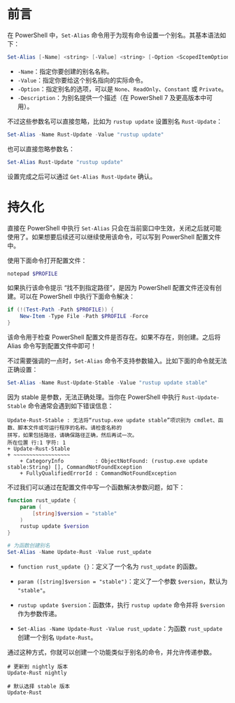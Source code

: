 # 前言

在 PowerShell 中，`Set-Alias` 命令用于为现有命令设置一个别名。其基本语法如下：

```PowerShell
Set-Alias [-Name] <string> [-Value] <string> [-Option <ScopedItemOptions>] [-Description <string>]
```

- `-Name`：指定你要创建的别名名称。
- `-Value`：指定你要给这个别名指向的实际命令。
- `-Option`：指定别名的选项，可以是 `None`、`ReadOnly`、`Constant` 或 `Private`。
- `-Description`：为别名提供一个描述（在 PowerShell 7 及更高版本中可用）。

不过这些参数名可以直接忽略，比如为 `rustup update` 设置别名 `Rust-Update`：

```PowerShell
Set-Alias -Name Rust-Update -Value "rustup update"
```

也可以直接忽略参数名：

```PowerShell
Set-Alias Rust-Update "rustup update"
```

设置完成之后可以通过 `Get-Alias Rust-Update` 确认。
# 持久化

直接在 PowerShell 中执行 `Set-Alias` 只会在当前窗口中生效，关闭之后就可能使用了。如果想要后续还可以继续使用该命令，可以写到 PowerShell  配置文件中。

使用下面命令打开配置文件：

```PowerShell
notepad $PROFILE
```

如果执行该命令提示 “找不到指定路径”，是因为 PowerShell 配置文件还没有创建。可以在 PowerShell 中执行下面命令解决：  

```PowerShell
if (!(Test-Path -Path $PROFILE)) {
    New-Item -Type File -Path $PROFILE -Force
}
```

该命令用于检查 PowerShell 配置文件是否存在。如果不存在，则创建。之后将 Alias 命令写到配置文件中即可！

不过需要强调的一点时，`Set-Alias` 命令不支持参数输入。比如下面的命令就无法正确设置：

```PowerShell
Set-Alias -Name Rust-Update-Stable -Value "rustup update stable"
```

因为 stable 是参数，无法正确处理。当你在 PowerShell 中执行 `Rust-Update-Stable` 命令通常会遇到如下错误信息：

```
Update-Rust-Stable : 无法将“rustup.exe update stable”项识别为 cmdlet、函数、脚本文件或可运行程序的名称。请检查名称的
拼写，如果包括路径，请确保路径正确，然后再试一次。
所在位置 行:1 字符: 1
+ Update-Rust-Stable
+ ~~~~~~~~~~~~~~~~~~
    + CategoryInfo          : ObjectNotFound: (rustup.exe update stable:String) [], CommandNotFoundException
    + FullyQualifiedErrorId : CommandNotFoundException
```

不过我们可以通过在配置文件中写一个函数解决参数问题，如下：

```PowerShell
function rust_update {
    param (
        [string]$version = "stable"
    )
    rustup update $version
}

# 为函数创建别名
Set-Alias -Name Update-Rust -Value rust_update
```

- `function rust_update {}`：定义了一个名为 `rust_update` 的函数。

- `param ([string]$version = "stable")`：定义了一个参数 `$version`，默认为 `"stable"`。

- `rustup update $version`：函数体，执行 `rustup update` 命令并将 `$version` 作为参数传递。

- `Set-Alias -Name Update-Rust -Value rust_update`：为函数 `rust_update` 创建一个别名 `Update-Rust`。

通过这种方式，你就可以创建一个功能类似于别名的命令，并允许传递参数。

```PwoerShell
# 更新到 nightly 版本
Update-Rust nightly

# 默认选择 stable 版本
Update-Rust
```